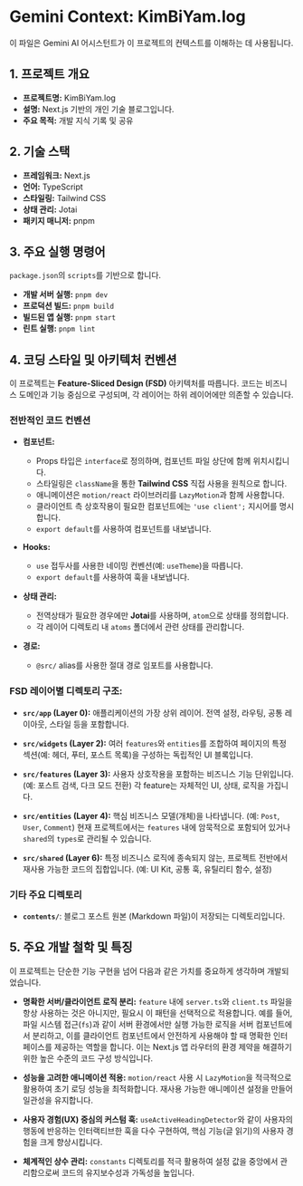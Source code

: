 # Gemini Context: KimBiYam.log

이 파일은 Gemini AI 어시스턴트가 이 프로젝트의 컨텍스트를 이해하는 데 사용됩니다.

## 1. 프로젝트 개요

- **프로젝트명:** KimBiYam.log
- **설명:** Next.js 기반의 개인 기술 블로그입니다.
- **주요 목적:** 개발 지식 기록 및 공유

## 2. 기술 스택

- **프레임워크:** Next.js
- **언어:** TypeScript
- **스타일링:** Tailwind CSS
- **상태 관리:** Jotai
- **패키지 매니저:** pnpm

## 3. 주요 실행 명령어

`package.json`의 `scripts`를 기반으로 합니다.

- **개발 서버 실행:** `pnpm dev`
- **프로덕션 빌드:** `pnpm build`
- **빌드된 앱 실행:** `pnpm start`
- **린트 실행:** `pnpm lint`

## 4. 코딩 스타일 및 아키텍처 컨벤션

이 프로젝트는 **Feature-Sliced Design (FSD)** 아키텍처를 따릅니다. 코드는 비즈니스 도메인과 기능 중심으로 구성되며, 각 레이어는 하위 레이어에만 의존할 수 있습니다.

### 전반적인 코드 컨벤션

- **컴포넌트:**
  - Props 타입은 `interface`로 정의하며, 컴포넌트 파일 상단에 함께 위치시킵니다.
  - 스타일링은 `className`을 통한 **Tailwind CSS** 직접 사용을 원칙으로 합니다.
  - 애니메이션은 `motion/react` 라이브러리를 `LazyMotion`과 함께 사용합니다.
  - 클라이언트 측 상호작용이 필요한 컴포넌트에는 `'use client';` 지시어를 명시합니다.
  - `export default`를 사용하여 컴포넌트를 내보냅니다.

- **Hooks:**
  - `use` 접두사를 사용한 네이밍 컨벤션(예: `useTheme`)을 따릅니다.
  - `export default`를 사용하여 훅을 내보냅니다.

- **상태 관리:**
  - 전역상태가 필요한 경우에만 **Jotai**를 사용하며, `atom`으로 상태를 정의합니다.
  - 각 레이어 디렉토리 내 `atoms` 폴더에서 관련 상태를 관리합니다.

- **경로:**
  - `@src/` alias를 사용한 절대 경로 임포트를 사용합니다.

### FSD 레이어별 디렉토리 구조:

- **`src/app` (Layer 0):** 애플리케이션의 가장 상위 레이어. 전역 설정, 라우팅, 공통 레이아웃, 스타일 등을 포함합니다.

- **`src/widgets` (Layer 2):** 여러 `features`와 `entities`를 조합하여 페이지의 특정 섹션(예: 헤더, 푸터, 포스트 목록)을 구성하는 독립적인 UI 블록입니다.

- **`src/features` (Layer 3):** 사용자 상호작용을 포함하는 비즈니스 기능 단위입니다. (예: 포스트 검색, 다크 모드 전환) 각 feature는 자체적인 UI, 상태, 로직을 가집니다.

- **`src/entities` (Layer 4):** 핵심 비즈니스 모델(개체)을 나타냅니다. (예: `Post`, `User`, `Comment`) 현재 프로젝트에서는 `features` 내에 암묵적으로 포함되어 있거나 `shared`의 `types`로 관리될 수 있습니다.

- **`src/shared` (Layer 6):** 특정 비즈니스 로직에 종속되지 않는, 프로젝트 전반에서 재사용 가능한 코드의 집합입니다. (예: UI Kit, 공통 훅, 유틸리티 함수, 설정)

### 기타 주요 디렉토리

- **`contents/`**: 블로그 포스트 원본 (Markdown 파일)이 저장되는 디렉토리입니다.

## 5. 주요 개발 철학 및 특징

이 프로젝트는 단순한 기능 구현을 넘어 다음과 같은 가치를 중요하게 생각하며 개발되었습니다.

- **명확한 서버/클라이언트 로직 분리:** `feature` 내에 `server.ts`와 `client.ts` 파일을 항상 사용하는 것은 아니지만, 필요시 이 패턴을 선택적으로 적용합니다. 예를 들어, 파일 시스템 접근(`fs`)과 같이 서버 환경에서만 실행 가능한 로직을 서버 컴포넌트에서 분리하고, 이를 클라이언트 컴포넌트에서 안전하게 사용해야 할 때 명확한 인터페이스를 제공하는 역할을 합니다. 이는 Next.js 앱 라우터의 환경 제약을 해결하기 위한 높은 수준의 코드 구성 방식입니다.

- **성능을 고려한 애니메이션 적용:** `motion/react` 사용 시 `LazyMotion`을 적극적으로 활용하여 초기 로딩 성능을 최적화합니다. 재사용 가능한 애니메이션 설정을 만들어 일관성을 유지합니다.

- **사용자 경험(UX) 중심의 커스텀 훅:** `useActiveHeadingDetector`와 같이 사용자의 행동에 반응하는 인터랙티브한 훅을 다수 구현하여, 핵심 기능(글 읽기)의 사용자 경험을 크게 향상시킵니다.

- **체계적인 상수 관리:** `constants` 디렉토리를 적극 활용하여 설정 값을 중앙에서 관리함으로써 코드의 유지보수성과 가독성을 높입니다.

